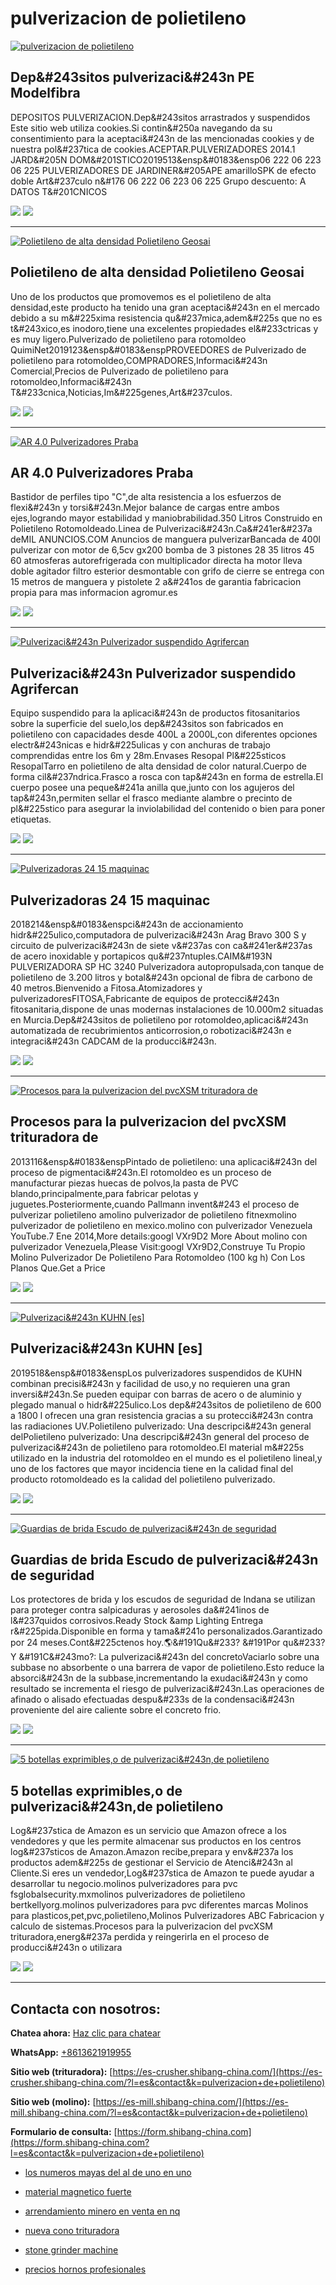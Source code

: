 # pulverizacion de polietileno

<a href="https://swt.shibang-china.com/?l=es&img&k=pulverizacion+de+polietileno" target="_blank">![pulverizacion de polietileno](http://static.shibang-china.com/all-800x300/785.jpg)</a>

## Dep&#243sitos pulverizaci&#243n PE Modelfibra
DEPOSITOS PULVERIZACION.Dep&#243sitos arrastrados y suspendidos Este sitio web utiliza cookies.Si contin&#250a navegando da su consentimiento para la aceptaci&#243n de las mencionadas cookies y de nuestra pol&#237tica de cookies.ACEPTAR.PULVERIZADORES 2014.1 JARD&#205N DOM&#201STICO2019513&ensp&#0183&ensp06 222 06 223 06 225 PULVERIZADORES DE JARDINER&#205APE amarilloSPK de efecto doble Art&#237culo n&#176 06 222 06 223 06 225 Grupo descuento: A DATOS T&#201CNICOS


<a href="https://whatsapp.shibangsoft.com/WhatsApp.php" target="_blank" title="WhatsApp">![](http://static.shibang-china.com/icon/whatsapp.png)</a> <a href="https://swt.shibang-china.com/?l=es&icon&k=pulverizacion+de+polietileno" target="_blank">![](http://static.shibang-china.com/icon/chat-es.png)</a>

---

<a href="https://swt.shibang-china.com/?l=es&img&k=pulverizacion+de+polietileno" target="_blank">![Polietileno de alta densidad Polietileno Geosai](http://static.shibang-china.com/all-800x300/736.jpg)</a>

## Polietileno de alta densidad Polietileno Geosai
Uno de los productos que promovemos es el polietileno de alta densidad,este producto ha tenido una gran aceptaci&#243n en el mercado debido a su m&#225xima resistencia qu&#237mica,adem&#225s que no es t&#243xico,es inodoro,tiene una excelentes propiedades el&#233ctricas y es muy ligero.Pulverizado de polietileno para rotomoldeo QuimiNet2019123&ensp&#0183&enspPROVEEDORES de Pulverizado de polietileno para rotomoldeo,COMPRADORES,Informaci&#243n Comercial,Precios de Pulverizado de polietileno para rotomoldeo,Informaci&#243n T&#233cnica,Noticias,Im&#225genes,Art&#237culos.


<a href="https://whatsapp.shibangsoft.com/WhatsApp.php" target="_blank" title="WhatsApp">![](http://static.shibang-china.com/icon/whatsapp.png)</a> <a href="https://swt.shibang-china.com/?l=es&icon&k=pulverizacion+de+polietileno" target="_blank">![](http://static.shibang-china.com/icon/chat-es.png)</a>

---

<a href="https://swt.shibang-china.com/?l=es&img&k=pulverizacion+de+polietileno" target="_blank">![AR 4.0 Pulverizadores Praba](http://static.shibang-china.com/all-800x300/527.jpg)</a>

## AR 4.0 Pulverizadores Praba
Bastidor de perfiles tipo "C",de alta resistencia a los esfuerzos de flexi&#243n y torsi&#243n.Mejor balance de cargas entre ambos ejes,logrando mayor estabilidad y maniobrabilidad.350 Litros Construido en Polietileno Rotomoldeado.Linea de Pulverizaci&#243n.Ca&#241er&#237a deMIL ANUNCIOS.COM Anuncios de manguera pulverizarBancada de 400l pulverizar con motor de 6,5cv gx200 bomba de 3 pistones 28 35 litros 45 60 atmosferas autorefrigerada con multiplicador directa ha motor lleva doble agitador filtro esterior desmontable con grifo de cierre se entrega con 15 metros de manguera y pistolete 2 a&#241os de garantia fabricacion propia para mas informacion agromur.es


<a href="https://whatsapp.shibangsoft.com/WhatsApp.php" target="_blank" title="WhatsApp">![](http://static.shibang-china.com/icon/whatsapp.png)</a> <a href="https://swt.shibang-china.com/?l=es&icon&k=pulverizacion+de+polietileno" target="_blank">![](http://static.shibang-china.com/icon/chat-es.png)</a>

---

<a href="https://swt.shibang-china.com/?l=es&img&k=pulverizacion+de+polietileno" target="_blank">![Pulverizaci&#243n Pulverizador suspendido Agrifercan](http://static.shibang-china.com/all-800x300/285.jpg)</a>

## Pulverizaci&#243n Pulverizador suspendido Agrifercan
Equipo suspendido para la aplicaci&#243n de productos fitosanitarios sobre la superficie del suelo,los dep&#243sitos son fabricados en polietileno con capacidades desde 400L a 2000L,con diferentes opciones electr&#243nicas e hidr&#225ulicas y con anchuras de trabajo comprendidas entre los 6m y 28m.Envases Resopal Pl&#225sticos ResopalTarro en polietileno de alta densidad de color natural.Cuerpo de forma cil&#237ndrica.Frasco a rosca con tap&#243n en forma de estrella.El cuerpo posee una peque&#241a anilla que,junto con los agujeros del tap&#243n,permiten sellar el frasco mediante alambre o precinto de pl&#225stico para asegurar la inviolabilidad del contenido o bien para poner etiquetas.


<a href="https://whatsapp.shibangsoft.com/WhatsApp.php" target="_blank" title="WhatsApp">![](http://static.shibang-china.com/icon/whatsapp.png)</a> <a href="https://swt.shibang-china.com/?l=es&icon&k=pulverizacion+de+polietileno" target="_blank">![](http://static.shibang-china.com/icon/chat-es.png)</a>

---

<a href="https://swt.shibang-china.com/?l=es&img&k=pulverizacion+de+polietileno" target="_blank">![Pulverizadoras 24 15 maquinac](http://static.shibang-china.com/all-800x300/165.jpg)</a>

## Pulverizadoras 24 15 maquinac
2018214&ensp&#0183&enspci&#243n de accionamiento hidr&#225ulico,computadora de pulverizaci&#243n Arag Bravo 300 S y circuito de pulverizaci&#243n de siete v&#237as con ca&#241er&#237as de acero inoxidable y portapicos qu&#237ntuples.CAIM&#193N PULVERIZADORA SP HC 3240 Pulverizadora autopropulsada,con tanque de polietileno de 3.200 litros y botal&#243n opcional de fibra de carbono de 40 metros.Bienvenido a Fitosa.Atomizadores y pulverizadoresFITOSA,Fabricante de equipos de protecci&#243n fitosanitaria,dispone de unas modernas instalaciones de 10.000m2 situadas en Murcia.Dep&#243sitos de polietileno por rotomoldeo,aplicaci&#243n automatizada de recubrimientos anticorrosion,o robotizaci&#243n e integraci&#243n CADCAM de la producci&#243n.


<a href="https://whatsapp.shibangsoft.com/WhatsApp.php" target="_blank" title="WhatsApp">![](http://static.shibang-china.com/icon/whatsapp.png)</a> <a href="https://swt.shibang-china.com/?l=es&icon&k=pulverizacion+de+polietileno" target="_blank">![](http://static.shibang-china.com/icon/chat-es.png)</a>

---

<a href="https://swt.shibang-china.com/?l=es&img&k=pulverizacion+de+polietileno" target="_blank">![Procesos para la pulverizacion del pvcXSM trituradora de](http://static.shibang-china.com/all-800x300/1234.jpg)</a>

## Procesos para la pulverizacion del pvcXSM trituradora de
2013116&ensp&#0183&enspPintado de polietileno: una aplicaci&#243n del proceso de pigmentaci&#243n.El rotomoldeo es un proceso de manufacturar piezas huecas de polvos,la pasta de PVC blando,principalmente,para fabricar pelotas y juguetes.Posteriormente,cuando Pallmann invent&#243 el proceso de pulverizar polietileno amolino pulverizador de polietileno fitnexmolino pulverizador de polietileno en mexico.molino con pulverizador Venezuela YouTube.7 Ene 2014,More details:googl VXr9D2 More About molino con pulverizador Venezuela,Please Visit:googl VXr9D2,Construye Tu Propio Molino Pulverizador De Polietileno Para Rotomoldeo (100 kg h) Con Los Planos Que.Get a Price


<a href="https://whatsapp.shibangsoft.com/WhatsApp.php" target="_blank" title="WhatsApp">![](http://static.shibang-china.com/icon/whatsapp.png)</a> <a href="https://swt.shibang-china.com/?l=es&icon&k=pulverizacion+de+polietileno" target="_blank">![](http://static.shibang-china.com/icon/chat-es.png)</a>

---

<a href="https://swt.shibang-china.com/?l=es&img&k=pulverizacion+de+polietileno" target="_blank">![Pulverizaci&#243n KUHN [es]](http://static.shibang-china.com/all-800x300/416.jpg)</a>

## Pulverizaci&#243n KUHN [es]
2019518&ensp&#0183&enspLos pulverizadores suspendidos de KUHN combinan precisi&#243n y facilidad de uso,y no requieren una gran inversi&#243n.Se pueden equipar con barras de acero o de aluminio y plegado manual o hidr&#225ulico.Los dep&#243sitos de polietileno de 600 a 1800 l ofrecen una gran resistencia gracias a su protecci&#243n contra las radiaciones UV.Polietileno pulverizado: Una descripci&#243n general delPolietileno pulverizado: Una descripci&#243n general del proceso de pulverizaci&#243n de polietileno para rotomoldeo.El material m&#225s utilizado en la industria del rotomoldeo en el mundo es el polietileno lineal,y uno de los factores que mayor incidencia tiene en la calidad final del producto rotomoldeado es la calidad del polietileno pulverizado.


<a href="https://whatsapp.shibangsoft.com/WhatsApp.php" target="_blank" title="WhatsApp">![](http://static.shibang-china.com/icon/whatsapp.png)</a> <a href="https://swt.shibang-china.com/?l=es&icon&k=pulverizacion+de+polietileno" target="_blank">![](http://static.shibang-china.com/icon/chat-es.png)</a>

---

<a href="https://swt.shibang-china.com/?l=es&img&k=pulverizacion+de+polietileno" target="_blank">![Guardias de brida Escudo de pulverizaci&#243n de seguridad](http://static.shibang-china.com/all-800x300/1241.jpg)</a>

## Guardias de brida Escudo de pulverizaci&#243n de seguridad
Los protectores de brida y los escudos de seguridad de Indana se utilizan para proteger contra salpicaduras y aerosoles da&#241inos de l&#237quidos corrosivos.Ready Stock &amp Lighting Entrega r&#225pida.Disponible en forma y tama&#241o personalizados.Garantizado por 24 meses.Cont&#225ctenos hoy.🌎&#191Qu&#233? &#191Por qu&#233? Y &#191C&#243mo?: La pulverizaci&#243n del concretoVaciarlo sobre una subbase no absorbente o una barrera de vapor de polietileno.Esto reduce la absorci&#243n de la subbase,incrementando la exudaci&#243n y como resultado se incrementa el riesgo de pulverizaci&#243n.Las operaciones de afinado o alisado efectuadas despu&#233s de la condensaci&#243n proveniente del aire caliente sobre el concreto frio.


<a href="https://whatsapp.shibangsoft.com/WhatsApp.php" target="_blank" title="WhatsApp">![](http://static.shibang-china.com/icon/whatsapp.png)</a> <a href="https://swt.shibang-china.com/?l=es&icon&k=pulverizacion+de+polietileno" target="_blank">![](http://static.shibang-china.com/icon/chat-es.png)</a>

---

<a href="https://swt.shibang-china.com/?l=es&img&k=pulverizacion+de+polietileno" target="_blank">![5 botellas exprimibles,o de pulverizaci&#243n,de polietileno](http://static.shibang-china.com/all-800x300/1326.jpg)</a>

## 5 botellas exprimibles,o de pulverizaci&#243n,de polietileno
Log&#237stica de Amazon es un servicio que Amazon ofrece a los vendedores y que les permite almacenar sus productos en los centros log&#237sticos de Amazon.Amazon recibe,prepara y env&#237a los productos adem&#225s de gestionar el Servicio de Atenci&#243n al Cliente.Si eres un vendedor,Log&#237stica de Amazon te puede ayudar a desarrollar tu negocio.molinos pulverizadores para pvc fsglobalsecurity.mxmolinos pulverizadores de polietileno bertkellyorg.molinos pulverizadores para pvc diferentes marcas Molinos para plasticos,pet,pvc,polietileno,Molinos Pulverizadores ABC Fabricacion y calculo de sistemas.Procesos para la pulverizacion del pvcXSM trituradora,energ&#237a perdida y reingerirla en el proceso de producci&#243n o utilizara


<a href="https://whatsapp.shibangsoft.com/WhatsApp.php" target="_blank" title="WhatsApp">![](http://static.shibang-china.com/icon/whatsapp.png)</a> <a href="https://swt.shibang-china.com/?l=es&icon&k=pulverizacion+de+polietileno" target="_blank">![](http://static.shibang-china.com/icon/chat-es.png)</a>

---
## Contacta con nosotros:

**Chatea ahora:** [Haz clic para chatear](https://swt.shibang-china.com?l=es&contact&k=pulverizacion+de+polietileno)

**WhatsApp:**  [+8613621919955](https://whatsapp.shibangsoft.com/WhatsApp.php)

**Sitio web (trituradora):** [https://es-crusher.shibang-china.com/](https://es-crusher.shibang-china.com/?l=es&contact&k=pulverizacion+de+polietileno)

**Sitio web (molino):** [https://es-mill.shibang-china.com/](https://es-mill.shibang-china.com/?l=es&contact&k=pulverizacion+de+polietileno)

**Formulario de consulta:** [https://form.shibang-china.com](https://form.shibang-china.com?l=es&contact&k=pulverizacion+de+polietileno)

* [los numeros mayas del al de uno en uno](../76/los%20numeros%20mayas%20del%20al%20de%20uno%20en%20uno.md)

* [material magnetico fuerte](../76/material%20magnetico%20fuerte.md)

* [arrendamiento minero en venta en nq](../67/arrendamiento%20minero%20en%20venta%20en%20nq.md)

* [nueva cono trituradora](../78/nueva%20cono%20trituradora.md)

* [stone grinder machine](../69/stone%20grinder%20machine.md)

* [precios hornos profesionales](../72/precios%20hornos%20profesionales.md)